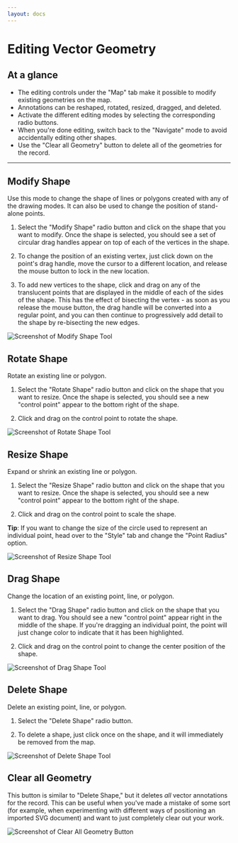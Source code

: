 ```yaml
---
layout: docs
---
```

# Editing Vector Geometry

## At a glance

  - The editing controls under the "Map" tab make it possible to modify existing geometries on the map.
  - Annotations can be reshaped, rotated, resized, dragged, and deleted.
  - Activate the different editing modes by selecting the corresponding radio buttons.
  - When you're done editing, switch back to the "Navigate" mode to avoid accidentally editing other shapes.
  - Use the "Clear all Geometry" button to delete all of the geometries for the record.

---

## Modify Shape

Use this mode to change the shape of lines or polygons created with any of the drawing modes. It can also be used to change the position of stand-alone points.

  1. Select the "Modify Shape" radio button and click on the shape that you want to modify. Once the shape is selected, you should see a set of circular drag handles appear on top of each of the vertices in the shape.

  2. To change the position of an existing vertex, just click down on the point's drag handle, move the cursor to a different location, and release the mouse button to lock in the new location.

  3. To add new vertices to the shape, click and drag on any of the translucent points that are displayed in the middle of each of the sides of the shape. This has the effect of bisecting the vertex - as soon as you release the mouse button, the drag handle will be converted into a regular point, and you can then continue to progressively add detail to the shape by re-bisecting the new edges.

![Screenshot of Modify Shape Tool](/assets/wp-content/uploads/2014/01/editinggeometry-modifypolygon.png)

## Rotate Shape

Rotate an existing line or polygon.

  1. Select the "Rotate Shape" radio button and click on the shape that you want to resize. Once the shape is selected, you should see a new "control point" appear to the bottom right of the shape.

  2. Click and drag on the control point to rotate the shape.

![Screenshot of Rotate Shape Tool](/assets/wp-content/uploads/2014/01/editinggeometry-rotateshape.png)

## Resize Shape

Expand or shrink an existing line or polygon.

  1. Select the "Resize Shape" radio button and click on the shape that you want to resize. Once the shape is selected, you should see a new "control point" appear to the bottom right of the shape.

  2. Click and drag on the control point to scale the shape.

**Tip**: If you want to change the size of the circle used to represent an individual point, head over to the "Style" tab and change the "Point Radius" option.

![Screenshot of Resize Shape Tool](/assets/wp-content/uploads/2014/01/editinggeometry-resizetool.png)

## Drag Shape

Change the location of an existing point, line, or polygon.

  1. Select the "Drag Shape" radio button and click on the shape that you want to drag. You should see a new "control point" appear right in the middle of the shape. If you're dragging an individual point, the point will just change color to indicate that it has been highlighted.

  2. Click and drag on the control point to change the center position of the shape.

![Screenshot of Drag Shape Tool](/assets/wp-content/uploads/2014/01/editinggeometry-dragtool.png)

## Delete Shape

Delete an existing point, line, or polygon.

  1. Select the "Delete Shape" radio button.

  2. To delete a shape, just click once on the shape, and it will immediately be removed from the map.

![Screenshot of Delete Shape Tool](/assets/wp-content/uploads/2014/01/editinggeometry-deleteshape.png)

## Clear all Geometry

This button is similar to "Delete Shape," but it deletes _all_ vector annotations for the record. This can be useful when you've made a mistake of some sort (for example, when experimenting with different ways of positioning an imported SVG document) and want to just completely clear out your work.

![Screenshot of Clear All Geometry Button](/assets/wp-content/uploads/2014/01/editinggeometry-clearall.png)

